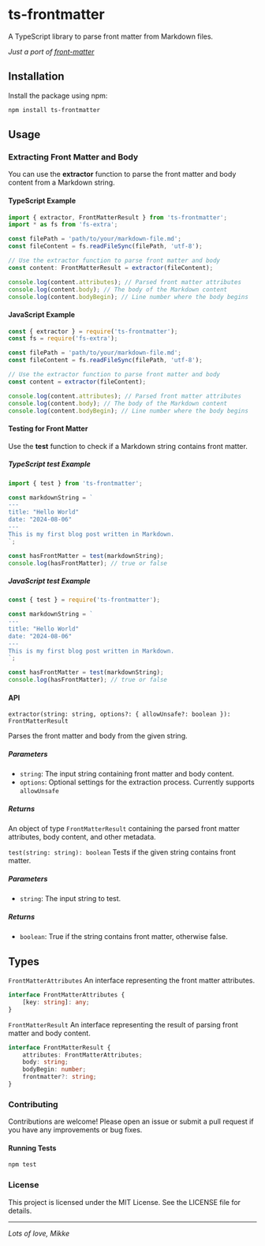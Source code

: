 # ts-frontmatter

A TypeScript library to parse front matter from Markdown files.

_Just a port of [front-matter](https://github.com/jxson/front-matter)_

## Installation

Install the package using npm:

```sh
npm install ts-frontmatter
```

## Usage
### Extracting Front Matter and Body
You can use the __extractor__ function to parse the front matter and body content from a Markdown string.

#### TypeScript Example
```typescript
import { extractor, FrontMatterResult } from 'ts-frontmatter';
import * as fs from 'fs-extra';

const filePath = 'path/to/your/markdown-file.md';
const fileContent = fs.readFileSync(filePath, 'utf-8');

// Use the extractor function to parse front matter and body
const content: FrontMatterResult = extractor(fileContent);

console.log(content.attributes); // Parsed front matter attributes
console.log(content.body); // The body of the Markdown content
console.log(content.bodyBegin); // Line number where the body begins
```

#### JavaScript Example

```javascript
const { extractor } = require('ts-frontmatter');
const fs = require('fs-extra');

const filePath = 'path/to/your/markdown-file.md';
const fileContent = fs.readFileSync(filePath, 'utf-8');

// Use the extractor function to parse front matter and body
const content = extractor(fileContent);

console.log(content.attributes); // Parsed front matter attributes
console.log(content.body); // The body of the Markdown content
console.log(content.bodyBegin); // Line number where the body begins
```

#### Testing for Front Matter

Use the __test__ function to check if a Markdown string contains front matter.

##### TypeScript test Example

```typescript
import { test } from 'ts-frontmatter';

const markdownString = `
---
title: "Hello World"
date: "2024-08-06"
---
This is my first blog post written in Markdown.
`;

const hasFrontMatter = test(markdownString);
console.log(hasFrontMatter); // true or false
```

##### JavaScript test Example

```javascript
const { test } = require('ts-frontmatter');

const markdownString = `
---
title: "Hello World"
date: "2024-08-06"
---
This is my first blog post written in Markdown.
`;

const hasFrontMatter = test(markdownString);
console.log(hasFrontMatter); // true or false
```

#### API

`extractor(string: string, options?: { allowUnsafe?: boolean }): FrontMatterResult`

Parses the front matter and body from the given string.

##### Parameters

* `string`: The input string containing front matter and body content.
* `options`: Optional settings for the extraction process. Currently supports `allowUnsafe`

#####  Returns

An object of type `FrontMatterResult` containing the parsed front matter attributes, body content, and other metadata.

`test(string: string): boolean`
Tests if the given string contains front matter.

##### Parameters

* `string`: The input string to test.

##### Returns

* `boolean`: True if the string contains front matter, otherwise false.

## Types

`FrontMatterAttributes`
An interface representing the front matter attributes.

```typescript
interface FrontMatterAttributes {
    [key: string]: any;
}
```

`FrontMatterResult`
An interface representing the result of parsing front matter and body content.

```typescript
interface FrontMatterResult {
    attributes: FrontMatterAttributes;
    body: string;
    bodyBegin: number;
    frontmatter?: string;
}
```

### Contributing

Contributions are welcome! Please open an issue or submit a pull request if you have any improvements or bug fixes.

#### Running Tests

```sh
npm test
```

### License
This project is licensed under the MIT License. See the LICENSE file for details.

----

_Lots of love, Mikke_
